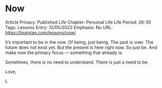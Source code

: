 # Now

Article Privacy: Published
Life Chapter: Personal Life
Life Period: 26-30
Tags: Lessons
Entry: 12/05/2022
Emphasis: No
URL: https://lisajytan.com/lessons/now/

It’s important to be in the now. Of being, just being. The past is over. The future does not exist yet. But the present is here right now. So just be. And make now the primary focus — something that already is. 

Sometimes, there is no need to understand. There is just a need to be. 

Love,

L